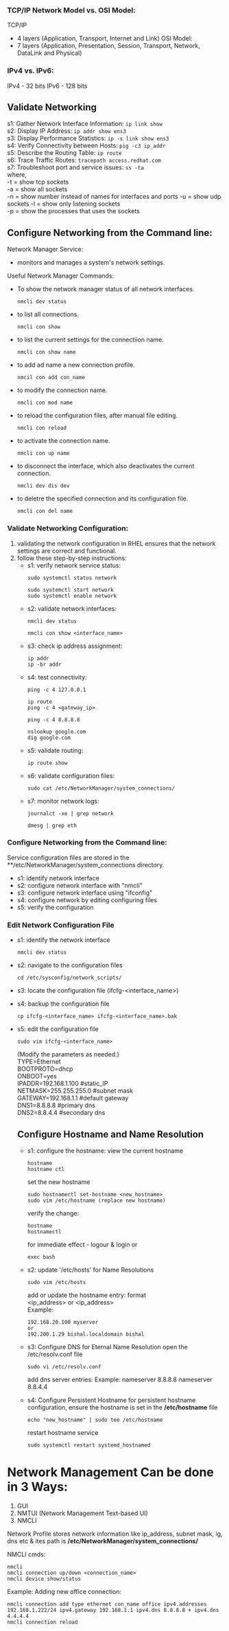 ### TCP/IP Network Model vs. OSI Model:
TCP/IP
- 4 layers (Application, Transport, Internet and Link)
OSI Model:
- 7 layers (Application, Presentation, Session, Transport, Network, DataLink and Physical)

### IPv4 vs. IPv6:
IPv4 - 32 bits
IPv6 - 128 bits

## Validate Networking 
s1: Gather Network Interface Information: ``` ip link show ```  
s2: Display IP Address: ``` ip addr show ens3 ```  
s3: Display Performance Statistics: ``` ip -s link show ens3 ```  
s4: Verify Connectivity between Hosts: ``` pig -c3 ip_addr ```  
s5: Describe the Routing Table: ``` ip route ```  
s6: Trace Traffic Routes: ``` tracepath access.redhat.com ```  
s7: Troubleshoot port and service issues: ``` ss -ta ```  
where,   
  -t = show tcp sockets  
  -a = show all sockets  
  -n = show number instead of names for interfaces and ports
  -u = show udp sockets
  -l = show only listening sockets  
  -p = show the processes that uses the sockets  


## Configure Networking from the Command line: 
Network Manager Service:  
- monitors and manages a system's network settings.

Useful Network Manager Commands:  
- To show the network manager status of all network interfaces.
  ```
  nmcli dev status
  ```  
- to list all connections.
  ```
  nmcli con show
  ```
- to list the current settings for the connectiion name.
  ```
  nmcli con show name
  ```
- to add ad name a new connection profile.
  ```
  nmcil con add con_name
  ```
- to modify the connection name.
  ```
  nmcli con mod name
  ```
- to reload the configuration files, after manual file editing.
  ```
  nmcli con reload
  ```
- to activate the connection name.
  ```
  nmcli con up name
  ```
- to disconnect the interface, which also deactivates the current connection.
  ```
  nmcli dev dis dev
  ```
- to deletre the specified connection and its configuration file.
  ```
  nmcli con del name
  ```
### Validate Networking Configuration:
1. validating the network configuration in RHEL ensures that the network settings are correct and functional.
2. follow these step-by-step instructions:
   - s1: verify network service status:
       ```
       sudo systemctl status network

       sudo systemctl start network
       sudo systemctl enable network
       ```
   - s2: validate network interfaces:
       ```
       nmcli dev status

       nmcli con show <interface_name>
       ```
   - s3: check ip address assignment:
       ```
       ip addr
       ip -br addr
       ```
   - s4: test connectivity:
       ```
       ping -c 4 127.0.0.1

       ip route
       ping -c 4 <gateway_ip>

       ping -c 4 8.8.8.8

       nslookup google.com
       dig google.com
       ```
   - s5: validate routing:
       ```
       ip route show
       ```
   - s6: validate configuration files:
       ```
       sudo cat /etc/NetworkManager/system_connections/
       ```
   - s7: monitor network logs:
       ```
       journalct -xe | grep network

       dmesg | grep eth
       ```

### Configure Networking from the Command line:
Service configuration files are stored in the **/etc/NetworkManager/system_connections directory.
- s1: identify network interface
- s2: configure network interface with "nmcli"
- s3: configure network interface using "ifconfig"
- s4: configure network by editing configuring files
- s5: verify the configuration
 
### Edit Network Configuration File
- s1: identify the network interface
    ```
    nmcli dev status
    ```
- s2: navigate to the configuration files
    ```
    cd /etc/sysconfig/network_scripts/
    ```
- s3: locate the configuration file (ifcfg-<interface_name>)
    
- s4: backup the configuration file
    ```
    cp ifcfg-<interface_name> ifcfg-<interface_name>.bak
    ```
- s5: edit the configuration file
    ```
    sudo vim ifcfg-<interface_name>
    ```
    (Modify the parameters as needed.)  
  TYPE=Ethernet  
  BOOTPROTO=dhcp  
  ONBOOT=yes  
  IPADDR=192.168.1.100 #static_IP  
  NETMASK=255.255.255.0 #subnet mask  
  GATEWAY=192.168.1.1 #default gateway  
  DNS1=8.8.8.8 #primary dns  
  DNS2=8.8.4.4 #secondary dns


  ## Configure Hostname and Name Resolution
  - s1: configure the hostname:
      view the current hostname
      ```
      hostname
      hostname ctl
      ```
      set the new hostname
      ```
      sudo hostnamectl set-hostname <new_hostname>
      sudo vim /etc/hostname (replace new hostname)
      ```
      verify the change:
      ```
      hostname
      hostnamectl
      ```
      for immediate effect - logour & login or
      ```
      exec bash
      ```
  - s2: update '/etc/hosts' for Name Resolutions
      ```
      sudo vim /etc/hosts
      ```
      add or update the hostname entry: format  
    <ip_address> <FQDN> <hostname> or <ip_address> <hostname>  
    Example:
    ```
    192.168.20.100 myserver
    or
    192.200.1.29 bishal.localdomain bishal
    ```
  - s3: Configure  DNS for Eternal Name Resolution
      open the /etc/resolv.conf file
      ```
      sudo vi /etc/resolv.conf
      ```
      add dns server entries:
      Example:
        nameserver 8.8.8.8
        nameserver 8.8.4.4
    
  - s4: Configure Persistent Hostname
    for persistent hostname configuration, ensure the hostname is set in the **/etc/hostname** file
    ```
    echo "new_hostname" | sudo tee /etc/hostname
    ```
    restart hostname service
    ```
    sudo systemctl restart systemd_hostnamed
    ```
  
# Network Management Can be done in 3 Ways:
1. GUI
2. NMTUI (Network Management Text-based UI)
3. NMCLI

Network Profile stores network information like ip_address, subnet mask, ig, dns etc & ites path is **/etc/NetworkManager/system_connections/**

NMCLI cmds: 
```
nmcli
nmcli connection up/down <connection_name>
nmcli device show/status
```

Example: 
Adding new office connection:  
```
nmcli connection add type ethernet con_name office ipv4.addresses 192.168.1.222/24 ipv4.gateway 192.168.1.1 ipv4.dns 8.8.8.8 + ipv4.dns 4.4.4.4
nmcli connection reload
```
